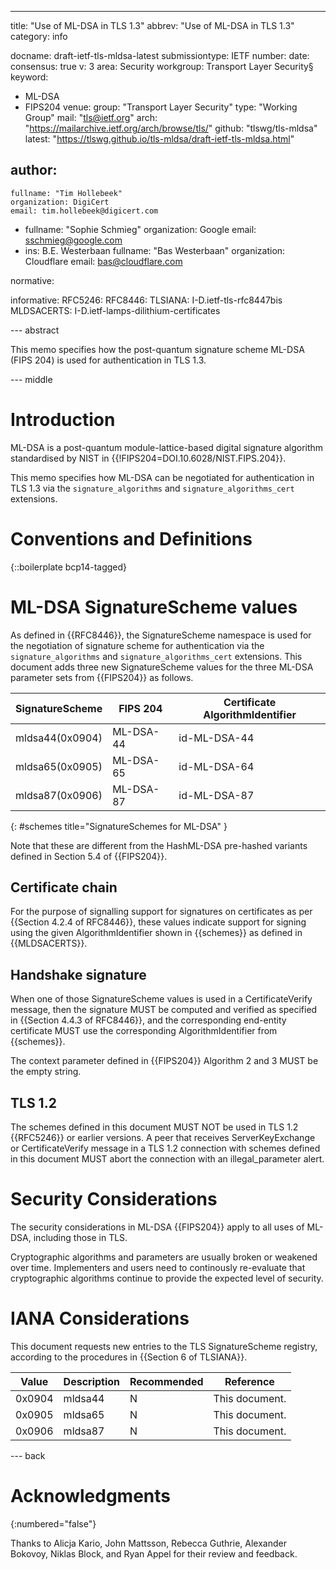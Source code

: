 ---
title: "Use of ML-DSA in TLS 1.3"
abbrev: "Use of ML-DSA in TLS 1.3"
category: info

docname: draft-ietf-tls-mldsa-latest
submissiontype: IETF
number:
date:
consensus: true
v: 3
area: Security
workgroup: Transport Layer Security§
keyword:
 - ML-DSA
 - FIPS204
venue:
  group: "Transport Layer Security"
  type: "Working Group"
  mail: "tls@ietf.org"
  arch: "https://mailarchive.ietf.org/arch/browse/tls/"
  github: "tlswg/tls-mldsa"
  latest: "https://tlswg.github.io/tls-mldsa/draft-ietf-tls-mldsa.html"

author:
 -
    fullname: "Tim Hollebeek"
    organization: DigiCert
    email: tim.hollebeek@digicert.com
 -
    fullname: "Sophie Schmieg"
    organization: Google
    email: sschmieg@google.com
 -
    ins: B.E. Westerbaan
    fullname: "Bas Westerbaan"
    organization: Cloudflare
    email: bas@cloudflare.com

normative:

informative:
 RFC5246:
 RFC8446:
 TLSIANA: I-D.ietf-tls-rfc8447bis
 MLDSACERTS: I-D.ietf-lamps-dilithium-certificates



--- abstract

This memo specifies how the post-quantum signature scheme ML-DSA (FIPS 204)
is used for authentication in TLS 1.3.


--- middle

# Introduction

ML-DSA is a post-quantum module-lattice-based digital signature algorithm
standardised by NIST in {{!FIPS204=DOI.10.6028/NIST.FIPS.204}}.

This memo specifies how ML-DSA can be negotiated for authentication in TLS 1.3
via the `signature_algorithms` and `signature_algorithms_cert` extensions.

# Conventions and Definitions

{::boilerplate bcp14-tagged}

# ML-DSA SignatureScheme values

As defined in {{RFC8446}}, the SignatureScheme namespace is used for
the negotiation of signature scheme for authentication via the
`signature_algorithms` and `signature_algorithms_cert` extensions.
This document adds three new SignatureScheme values for the three
ML-DSA parameter sets from {{FIPS204}} as follows.

| SignatureScheme | FIPS 204  | Certificate AlgorithmIdentifier |
|-----------------|-----------|---------------------------------|
| mldsa44(0x0904) | ML-DSA-44 | id-ML-DSA-44                    |
| mldsa65(0x0905) | ML-DSA-65 | id-ML-DSA-64                    |
| mldsa87(0x0906) | ML-DSA-87 | id-ML-DSA-87                    |
{: #schemes title="SignatureSchemes for ML-DSA" }

Note that these are different from the HashML-DSA pre-hashed
variants defined in Section 5.4 of {{FIPS204}}.

## Certificate chain
For the purpose of signalling support for signatures on certificates
as per {{Section 4.2.4 of RFC8446}}, these values indicate support
for signing using the given AlgorithmIdentifier shown in {{schemes}}
as defined in {{MLDSACERTS}}.

## Handshake signature
When one of those SignatureScheme values is used in a CertificateVerify message,
then the signature MUST be computed and verified as specified in
{{Section 4.4.3 of RFC8446}}, and the corresponding end-entity
certificate MUST use the corresponding AlgorithmIdentifier from {{schemes}}.

The context parameter defined in {{FIPS204}} Algorithm 2 and 3
MUST be the empty string.

## TLS 1.2
The schemes defined in this document MUST NOT be used in TLS 1.2 {{RFC5246}}
or earlier versions.
A peer that receives ServerKeyExchange or CertificateVerify message in a TLS
1.2 connection with schemes defined in this document MUST abort the connection
with an illegal_parameter alert.

# Security Considerations
The security considerations in ML-DSA {{FIPS204}} apply to all uses of ML-DSA,
including those in TLS.

Cryptographic algorithms and parameters are usually broken or weakened over time.
Implementers and users need to continously re-evaluate that cryptographic
algorithms continue to provide the expected level of security.

# IANA Considerations

This document requests new entries to the TLS SignatureScheme registry,
according to the procedures in {{Section 6 of TLSIANA}}.

| Value   | Description | Recommended | Reference      |
|---------|-------------|-------------|----------------|
| 0x0904  | mldsa44     | N           | This document. |
| 0x0905  | mldsa65     | N           | This document. |
| 0x0906  | mldsa87     | N           | This document. |

--- back

# Acknowledgments
{:numbered="false"}

Thanks to Alicja Kario, John Mattsson, Rebecca Guthrie, Alexander Bokovoy,
    Niklas Block, and Ryan Appel
    for their review and feedback.
